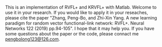This is an implementation of RVFL+ and KRVFL+ with Matlab. Welcome to use it in your research. If you would like to apply it in your reseaches, please cite the paper "Zhang, Peng-Bo, and Zhi-Xin Yang. A new learning paradigm for random vector functional-link network: RVFL+. Neural Networks 122 (2019) pp.94-105". I hope that it may help you. If you have some questions about the paper or the code, please connact me pengbolong123@126.com.
